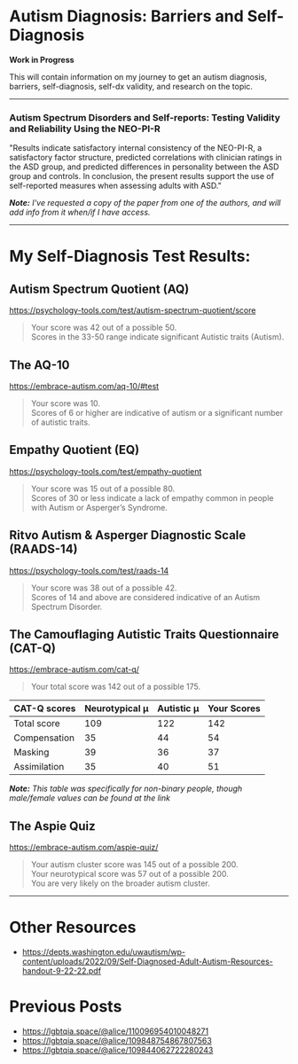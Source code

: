 # Autism Diagnosis: Barriers and Self-Diagnosis

**Work in Progress**

This will contain information on my journey to get an autism diagnosis, barriers, self-diagnosis, self-dx validity, and research on the topic.

---

### Autism Spectrum Disorders and Self-reports: Testing Validity and Reliability Using the NEO-PI-R

"Results indicate satisfactory internal consistency of the NEO-PI-R, a satisfactory factor structure, predicted correlations with clinician ratings in the ASD group, and predicted differences in personality between the ASD group and controls. In conclusion, the present results support the use of self-reported measures when assessing adults with ASD."

***Note:*** *I've requested a copy of the paper from one of the authors, and will add info from it when/if I have access.*

---

# My Self-Diagnosis Test Results:

## Autism Spectrum Quotient (AQ)
https://psychology-tools.com/test/autism-spectrum-quotient/score

> Your score was 42 out of a possible 50.<br>
> Scores in the 33-50 range indicate significant Autistic traits (Autism).<br>

## The AQ-10
https://embrace-autism.com/aq-10/#test

> Your score was 10.<br>
> Scores of 6 or higher are indicative of autism or a significant number of autistic traits.<br>

## Empathy Quotient (EQ)
https://psychology-tools.com/test/empathy-quotient

> Your score was 15 out of a possible 80.<br>
> Scores of 30 or less indicate a lack of empathy common in people with Autism or Asperger’s Syndrome.<br>

## Ritvo Autism & Asperger Diagnostic Scale (RAADS-14)
https://psychology-tools.com/test/raads-14

> Your score was 38 out of a possible 42.<br>
> Scores of 14 and above are considered indicative of an Autism Spectrum Disorder.<br>

## The Camouflaging Autistic Traits Questionnaire (CAT-Q)
https://embrace-autism.com/cat-q/

> Your total score was 142 out of a possible 175.

| CAT-Q scores   | Neurotypical μ | Autistic μ | Your Scores |
|----------------|----------------|------------|-------------|
| Total score    | 109            | 122        | 142         |
| Compensation   | 35             | 44         | 54          |
| Masking        | 39             | 36         | 37          |
| Assimilation   | 35             | 40         | 51          |

***Note:*** *This table was specifically for non-binary people, though male/female values can be found at the link*

## The Aspie Quiz
https://embrace-autism.com/aspie-quiz/

> Your autism cluster score was 145 out of a possible 200.<br>
> Your neurotypical score was 57 out of a possible 200.<br>
> You are very likely on the broader autism cluster.<br>

---

# Other Resources

- https://depts.washington.edu/uwautism/wp-content/uploads/2022/09/Self-Diagnosed-Adult-Autism-Resources-handout-9-22-22.pdf

# Previous Posts

- https://lgbtqia.space/@alice/110096954010048271
- https://lgbtqia.space/@alice/109848754867807563
- https://lgbtqia.space/@alice/109844062722280243

